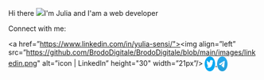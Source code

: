 <p>Hi there
<img src="https://github.com/blackcater/blackcater/raw/main/images/Hi.gif" height="32"/>I'm Julia and I'am a web developer</p>
<p align="left">Connect with me:</p>

<a href=”https://www.linkedin.com/in/yulia-sensi/"><img align=”left” src=”https://github.com/BrodoDigitale/BrodoDigitale/blob/main/images/linkedin.png" alt=”icon | LinkedIn” height="30" width=”21px”/></a>
<a href=" https://twitter.com/brodo_digitale" target="blank"><img align="center" src="https://github.com/BrodoDigitale/BrodoDigitale/blob/main/images/twitter.png" alt="" height="30" width="21" />
<a href="https://t.me/julia_sensi" target="blank"><img align="center" src="https://github.com/BrodoDigitale/BrodoDigitale/blob/main/images/telegram.png" alt="" height="30" width="21" />

<!--
**BrodoDigitale/BrodoDigitale** is a ✨ _special_ ✨ repository because its `README.md` (this file) appears on your GitHub profile.

Here are some ideas to get you started:

- 🔭 I’m currently working on ...
- 🌱 I’m currently learning ...
- 👯 I’m looking to collaborate on ...
- 🤔 I’m looking for help with ...
- 💬 Ask me about ...
- 📫 How to reach me: ...
- 😄 Pronouns: ...
- ⚡ Fun fact: ...
-->
